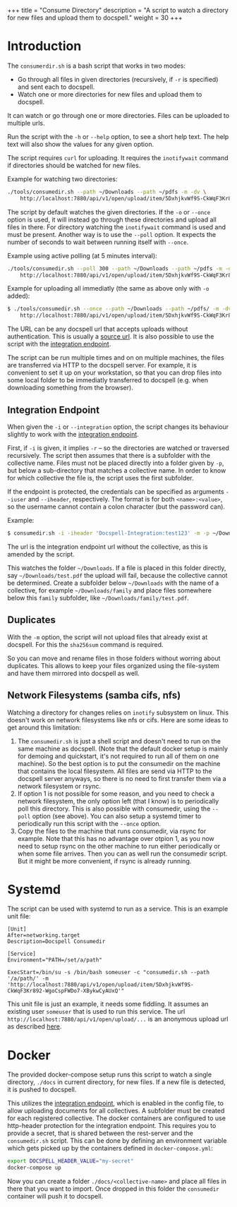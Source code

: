 +++
title = "Consume Directory"
description = "A script to watch a directory for new files and upload them to docspell."
weight = 30
+++

# Introduction

The `consumerdir.sh` is a bash script that works in two modes:

- Go through all files in given directories (recursively, if `-r` is
  specified) and sent each to docspell.
- Watch one or more directories for new files and upload them to
  docspell.

It can watch or go through one or more directories. Files can be
uploaded to multiple urls.

Run the script with the `-h` or `--help` option, to see a short help
text. The help text will also show the values for any given option.

The script requires `curl` for uploading. It requires the
`inotifywait` command if directories should be watched for new
files.

Example for watching two directories:

``` bash
./tools/consumedir.sh --path ~/Downloads --path ~/pdfs -m -dv \
    http://localhost:7880/api/v1/open/upload/item/5DxhjkvWf9S-CkWqF3Kr892-WgoCspFWDo7-XBykwCyAUxQ
```

The script by default watches the given directories. If the `-o` or
`--once` option is used, it will instead go through these directories
and upload all files in there. For directory watching the
`inotifywait` command is used and must be present. Another way is to
use the `--poll` option. It expects the number of seconds to wait
between running itself with `--once`.

Example using active polling (at 5 minutes interval):
``` bash
./tools/consumedir.sh --poll 300 --path ~/Downloads --path ~/pdfs -m -dv \
    http://localhost:7880/api/v1/open/upload/item/5DxhjkvWf9S-CkWqF3Kr892-WgoCspFWDo7-XBykwCyAUxQ
```

Example for uploading all immediatly (the same as above only with `-o`
added):

``` bash
$ ./tools/consumedir.sh --once --path ~/Downloads --path ~/pdfs/ -m -dv \
    http://localhost:7880/api/v1/open/upload/item/5DxhjkvWf9S-CkWqF3Kr892-WgoCspFWDo7-XBykwCyAUxQ
```


The URL can be any docspell url that accepts uploads without
authentication. This is usually a [source
url](@/docs/webapp/uploading.md#anonymous-upload). It is also possible
to use the script with the [integration
endpoint](@/docs/api/upload.md#integration-endpoint).

The script can be run multiple times and on on multiple machines, the
files are transferred via HTTP to the docspell server. For example, it
is convenient to set it up on your workstation, so that you can drop
files into some local folder to be immediatly transferred to docspell
(e.g. when downloading something from the browser).

## Integration Endpoint

When given the `-i` or `--integration` option, the script changes its
behaviour slightly to work with the [integration
endpoint](@/docs/api/upload.md#integration-endpoint).

First, if `-i` is given, it implies `-r` – so the directories are
watched or traversed recursively. The script then assumes that there
is a subfolder with the collective name. Files must not be placed
directly into a folder given by `-p`, but below a sub-directory that
matches a collective name. In order to know for which collective the
file is, the script uses the first subfolder.

If the endpoint is protected, the credentials can be specified as
arguments `--iuser` and `--iheader`, respectively. The format is for
both `<name>:<value>`, so the username cannot contain a colon
character (but the password can).

Example:
``` bash
$ consumedir.sh -i -iheader 'Docspell-Integration:test123' -m -p ~/Downloads/ http://localhost:7880/api/v1/open/integration/item
```

The url is the integration endpoint url without the collective, as
this is amended by the script.

This watches the folder `~/Downloads`. If a file is placed in this
folder directly, say `~/Downloads/test.pdf` the upload will fail,
because the collective cannot be determined. Create a subfolder below
`~/Downloads` with the name of a collective, for example
`~/Downloads/family` and place files somewhere below this `family`
subfolder, like `~/Downloads/family/test.pdf`.


## Duplicates

With the `-m` option, the script will not upload files that already
exist at docspell. For this the `sha256sum` command is required.

So you can move and rename files in those folders without worring
about duplicates. This allows to keep your files organized using the
file-system and have them mirrored into docspell as well.


## Network Filesystems (samba cifs, nfs)

Watching a directory for changes relies on `inotify` subsystem on
linux. This doesn't work on network filesystems like nfs or cifs. Here
are some ideas to get around this limitation:

1. The `consumedir.sh` is just a shell script and doesn't need to run
   on the same machine as docspell. (Note that the default docker
   setup is mainly for demoing and quickstart, it's not required to
   run all of them on one machine). So the best option is to put the
   consumedir on the machine that contains the local filesystem. All
   files are send via HTTP to the docspell server anyways, so there is
   no need to first transfer them via a network filesystem or rsync.
2. If option 1 is not possible for some reason, and you need to check
   a network filesystem, the only option left (that I know) is to
   periodically poll this directory. This is also possible with
   consumedir, using the `--poll` option (see above). You can also
   setup a systemd timer to periodically run this script with the
   `--once` option.
3. Copy the files to the machine that runs consumedir, via rsync for
   example. Note that this has no advantage over otpion 1, as you now
   need to setup rsync on the other machine to run either periodically
   or when some file arrives. Then you can as well run the consumedir
   script. But it might be more convenient, if rsync is already
   running.

# Systemd

The script can be used with systemd to run as a service. This is an
example unit file:

``` systemd
[Unit]
After=networking.target
Description=Docspell Consumedir

[Service]
Environment="PATH=/set/a/path"

ExecStart=/bin/su -s /bin/bash someuser -c "consumedir.sh --path '/a/path/' -m 'http://localhost:7880/api/v1/open/upload/item/5DxhjkvWf9S-CkWqF3Kr892-WgoCspFWDo7-XBykwCyAUxQ'"
```

This unit file is just an example, it needs some fiddling. It assumes
an existing user `someuser` that is used to run this service. The url
`http://localhost:7880/api/v1/open/upload/...` is an anonymous upload
url as described [here](@/docs/webapp/uploading.md#anonymous-upload).


# Docker

The provided docker-compose setup runs this script to watch a single
directory, `./docs` in current directory, for new files. If a new file
is detected, it is pushed to docspell.

This utilizes the [integration
endpoint](@/docs/api/upload.md#integration-endpoint), which is
enabled in the config file, to allow uploading documents for all
collectives. A subfolder must be created for each registered
collective. The docker containers are configured to use http-header
protection for the integration endpoint. This requires you to provide
a secret, that is shared between the rest-server and the
`consumedir.sh` script. This can be done by defining an environment
variable which gets picked up by the containers defined in
`docker-compose.yml`:

``` bash
export DOCSPELL_HEADER_VALUE="my-secret"
docker-compose up
```


Now you can create a folder `./docs/<collective-name>` and place all
files in there that you want to import. Once dropped in this folder
the `consumedir` container will push it to docspell.
